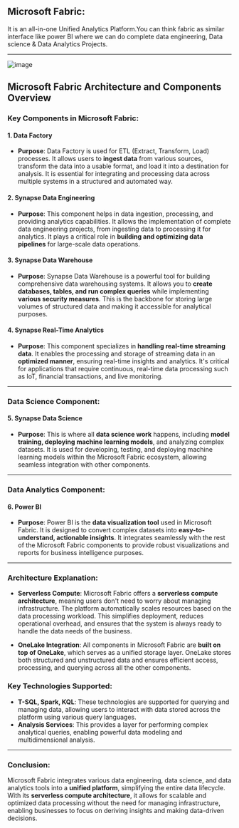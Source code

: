 ## **Microsoft Fabric**:
It is an all-in-one Unified Analytics Platform.You can think fabric as similar interface like power BI where we can do complete data engineering, Data science & Data Analytics Projects.


---

![image](https://github.com/user-attachments/assets/cc39261e-74ca-4ee3-9d58-010ad3ba8b87)


## **Microsoft Fabric Architecture and Components Overview**

### **Key Components in Microsoft Fabric**:

#### **1. Data Factory**
- **Purpose**: Data Factory is used for ETL (Extract, Transform, Load) processes. It allows users to **ingest data** from various sources, transform the data into a usable format, and load it into a destination for analysis. It is essential for integrating and processing data across multiple systems in a structured and automated way.

#### **2. Synapse Data Engineering**
- **Purpose**: This component helps in data ingestion, processing, and providing analytics capabilities. It allows the implementation of complete data engineering projects, from ingesting data to processing it for analytics. It plays a critical role in **building and optimizing data pipelines** for large-scale data operations.

#### **3. Synapse Data Warehouse**
- **Purpose**: Synapse Data Warehouse is a powerful tool for building comprehensive data warehousing systems. It allows you to **create databases, tables, and run complex queries** while implementing **various security measures**. This is the backbone for storing large volumes of structured data and making it accessible for analytical purposes.

#### **4. Synapse Real-Time Analytics**
- **Purpose**: This component specializes in **handling real-time streaming data**. It enables the processing and storage of streaming data in an **optimized manner**, ensuring real-time insights and analytics. It's critical for applications that require continuous, real-time data processing such as IoT, financial transactions, and live monitoring.

---

### **Data Science Component**:

#### **5. Synapse Data Science**
- **Purpose**: This is where all **data science work** happens, including **model training, deploying machine learning models**, and analyzing complex datasets. It is used for developing, testing, and deploying machine learning models within the Microsoft Fabric ecosystem, allowing seamless integration with other components.

---

### **Data Analytics Component**:

#### **6. Power BI**
- **Purpose**: Power BI is the **data visualization tool** used in Microsoft Fabric. It is designed to convert complex datasets into **easy-to-understand, actionable insights**. It integrates seamlessly with the rest of the Microsoft Fabric components to provide robust visualizations and reports for business intelligence purposes.

---

### **Architecture Explanation:**

- **Serverless Compute**: Microsoft Fabric offers a **serverless compute architecture**, meaning users don't need to worry about managing infrastructure. The platform automatically scales resources based on the data processing workload. This simplifies deployment, reduces operational overhead, and ensures that the system is always ready to handle the data needs of the business.

- **OneLake Integration**: All components in Microsoft Fabric are **built on top of OneLake**, which serves as a unified storage layer. OneLake stores both structured and unstructured data and ensures efficient access, processing, and querying across all the other components.

### **Key Technologies Supported**:
- **T-SQL, Spark, KQL**: These technologies are supported for querying and managing data, allowing users to interact with data stored across the platform using various query languages.
- **Analysis Services**: This provides a layer for performing complex analytical queries, enabling powerful data modeling and multidimensional analysis.

---

### **Conclusion**:
Microsoft Fabric integrates various data engineering, data science, and data analytics tools into a **unified platform**, simplifying the entire data lifecycle. With its **serverless compute architecture**, it allows for scalable and optimized data processing without the need for managing infrastructure, enabling businesses to focus on deriving insights and making data-driven decisions.

